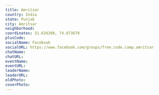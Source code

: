 ```yaml
---
title: Amritsar
country: India
state: Punjab
city: Amritsar
neighborhood: 
coordinates: 31.634308, 74.873679
plusCode:
socialName: Facebook
socialURL: https://www.facebook.com/groups/free.code.camp.amritsar
chatName:
chatURL:
eventName:
eventURL:
leaderName:
leaderURL:
oldPhoto: 
coverPhoto:
---
```

